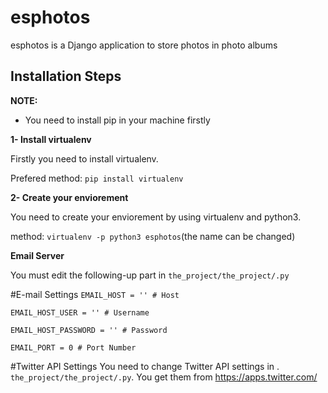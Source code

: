# esphotos

esphotos is a Django application to store photos in photo albums

## Installation Steps
**NOTE:**

* You need to install pip in your machine firstly

**1- Install virtualenv**

Firstly you need to install virtualenv.

Prefered method:
`pip install virtualenv`

**2- Create your enviorement**

You need to create your enviorement by using virtualenv and python3. 

method:
`virtualenv -p python3 esphotos`(the name can be changed)

**Email Server**

You must edit the following-up part in `the_project/the_project/.py`

#E-mail Settings
`EMAIL_HOST = '' # Host`

`EMAIL_HOST_USER = '' # Username`

`EMAIL_HOST_PASSWORD = '' # Password`

`EMAIL_PORT = 0 # Port Number`


#Twitter API Settings
You need to change Twitter API settings in . `the_project/the_project/.py`. You get them from https://apps.twitter.com/
